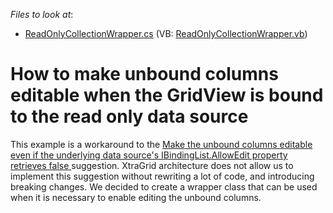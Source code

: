 <!-- default file list -->
*Files to look at*:

* [ReadOnlyCollectionWrapper.cs](./CS/ReadOnlyCollectionWrapper/ReadOnlyCollectionWrapper.cs) (VB: [ReadOnlyCollectionWrapper.vb](./VB/ReadOnlyCollectionWrapper/ReadOnlyCollectionWrapper.vb))
<!-- default file list end -->
# How to make unbound columns editable when the GridView is bound to the read only data source


<p>This example is a workaround to the <a href="https://www.devexpress.com/Support/Center/p/AS4098">Make the unbound columns editable even if the underlying data source's IBindingList.AllowEdit property retrieves false </a>suggestion. XtraGrid architecture does not allow us to implement this suggestion without rewriting a lot of code, and introducing breaking changes. We decided to create a wrapper class that can be used when it is necessary to enable editing the unbound columns.</p>

<br/>


